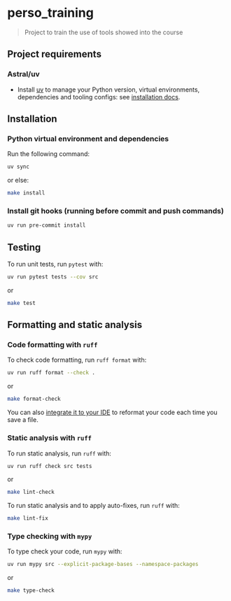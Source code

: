 # perso_training

> Project to train the use of tools showed into the course

## Project requirements

### Astral/uv

- Install [uv](https://github.com/astral-sh/uv) to manage your Python version, virtual environments, dependencies and
tooling configs: see [installation docs](https://github.com/astral-sh/uv?tab=readme-ov-file#installation).


## Installation

### Python virtual environment and dependencies

Run the following command:

```bash
uv sync
```

or else:

```bash
make install
```


### Install git hooks (running before commit and push commands)

```bash
uv run pre-commit install
```


## Testing

To run unit tests, run `pytest` with:

```bash
uv run pytest tests --cov src
```

or

```bash
make test
```

## Formatting and static analysis

### Code formatting with `ruff`

To check code formatting, run `ruff format` with:

```bash
uv run ruff format --check .
```

or

```bash
make format-check
```

You can also [integrate it to your IDE](https://docs.astral.sh/ruff/integrations/) to reformat
your code each time you save a file.

### Static analysis with `ruff`

To run static analysis, run `ruff` with:

```bash
uv run ruff check src tests
```

or

```bash
make lint-check
```

To run static analysis and to apply auto-fixes, run `ruff` with:

```bash
make lint-fix
```

### Type checking with `mypy`

To type check your code, run `mypy` with:

```bash
uv run mypy src --explicit-package-bases --namespace-packages
```

or

```bash
make type-check
```
